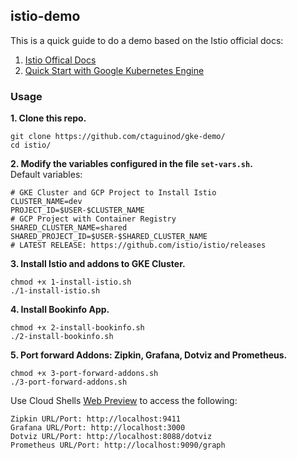 ## istio-demo

This is a quick guide to do a demo based on the Istio official docs:
1. [Istio Offical Docs](https://istio.io/docs/) 
2. [Quick Start with Google Kubernetes Engine](https://istio.io/docs/setup/kubernetes/quick-start-gke-dm.html)

### Usage

**1. Clone this repo.**

```
git clone https://github.com/ctaguinod/gke-demo/
cd istio/
```

**2. Modify the variables configured in the file `set-vars.sh`.**  
Default variables: 
```
# GKE Cluster and GCP Project to Install Istio
CLUSTER_NAME=dev
PROJECT_ID=$USER-$CLUSTER_NAME
# GCP Project with Container Registry
SHARED_CLUSTER_NAME=shared
SHARED_PROJECT_ID=$USER-$SHARED_CLUSTER_NAME
# LATEST RELEASE: https://github.com/istio/istio/releases
```

**3. Install Istio and addons to GKE Cluster.**  
```
chmod +x 1-install-istio.sh
./1-install-istio.sh
```

**4. Install Bookinfo App.**
```
chmod +x 2-install-bookinfo.sh
./2-install-bookinfo.sh
```

**5. Port forward Addons: Zipkin, Grafana, Dotviz and Prometheus.**  
```
chmod +x 3-port-forward-addons.sh
./3-port-forward-addons.sh
```

Use Cloud Shells [Web Preview](https://cloud.google.com/shell/docs/using-web-preview) to access the following: 

```
Zipkin URL/Port: http://localhost:9411
Grafana URL/Port: http://localhost:3000
Dotviz URL/Port: http://localhost:8088/dotviz
Prometheus URL/Port: http://localhost:9090/graph
```

